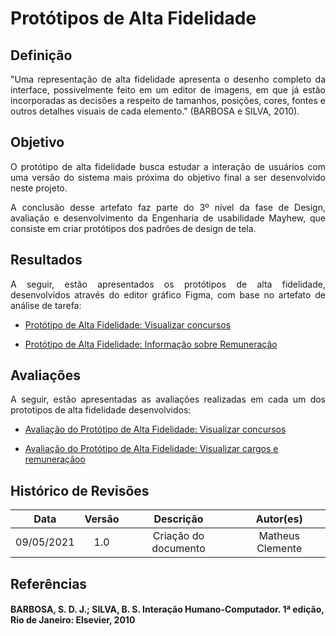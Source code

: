 # Protótipos de Alta Fidelidade

## Definição

<p align = "justify">"Uma representação de alta fidelidade apresenta o desenho completo da interface, possivelmente feito em um editor de imagens, em que já estão incorporadas as decisões a respeito de tamanhos, posições, cores, fontes e outros detalhes visuais de cada elemento." (BARBOSA e SILVA, 2010).</p>

## Objetivo

<p align="justify">O protótipo de alta fidelidade busca estudar a interação de usuários com uma versão do sistema mais próxima do objetivo final a ser desenvolvido neste projeto.</p>
<p align = "justify">A conclusão desse artefato faz parte do 3º nível da fase de Design, avaliação e desenvolvimento da Engenharia de usabilidade Mayhew, que consiste em criar protótipos dos padrões de design de tela.</p>

## Resultados

<p align = "justify">A seguir, estão apresentados os protótipos de alta fidelidade, desenvolvidos através do editor gráfico Figma, com base no artefato de análise de tarefa:</p>

- <p><a href="../prototipo_alta_concursos">Protótipo de Alta Fidelidade: Visualizar concursos</a></p>
- <p><a href="../prototipo_de_alta_inf">Protótipo de Alta Fidelidade: Informação sobre Remuneração</a></p>

## Avaliações

<p align = "justify">A seguir, estão apresentadas as avaliações realizadas em cada um dos prototipos de alta fidelidade desenvolvidos:</p>

- <p><a href="../">Avaliação do Protótipo de Alta Fidelidade: Visualizar concursos</a></p>
- <p><a href="../">Avaliação do Protótipo de Alta Fidelidade: Visualizar cargos e remuneraçãoo</a></p>

## Histórico de Revisões

| Data | Versão |           Descrição             |    Autor(es)   |
|:----:|:------:|:-------------------------------:|:-----------:|
| 09/05/2021 | 1.0 | Criação do documento | Matheus Clemente|


## Referências

#### BARBOSA, S. D. J.; SILVA, B. S. Interação Humano-Computador. 1ª edição, Rio de Janeiro: Elsevier, 2010